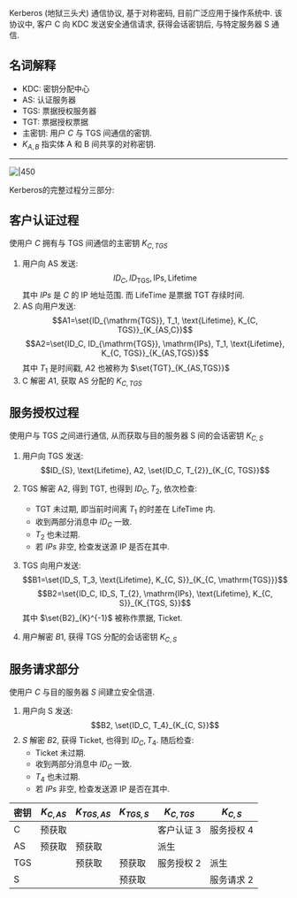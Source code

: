  Kerberos (地狱三头犬) 通信协议, 基于对称密码, 目前广泛应用于操作系统中. 该协议中, 客户 C 向 KDC 发送安全通信请求, 获得会话密钥后, 与特定服务器 S 通信.

## 名词解释

- KDC: 密钥分配中心
- AS: 认证服务器
- TGS: 票据授权服务器
- TGT: 票据授权票据
- 主密钥: 用户 $C$ 与 TGS 间通信的密钥.
- $K_{A,B}$ 指实体 A 和 B 间共享的对称密钥.

***
![|450](../../../../attach/密码学-Kerboeros协议.png)

Kerberos的完整过程分三部分:

## 客户认证过程

使用户 $C$ 拥有与 TGS 间通信的主密钥 $K_{C,TGS}$

1. 用户向 AS 发送: $$ID_C, ID_{\mathrm{TGS}}, \mathrm{IPs}, \text{Lifetime}$$  其中 $IPs$ 是 $C$ 的 IP 地址范围. 而 LifeTime 是票据 TGT 存续时间.
2. AS 向用户发送: $$A1=\set{ID_{\mathrm{TGS}}, T_1, \text{Lifetime}, K_{C, TGS}}_{K_{AS,C}}$$ $$A2=\set{ID_C, ID_{\mathrm{TGS}}, \mathrm{IPs}, T_1, \text{Lifetime}, K_{C, TGS}}_{K_{AS,TGS}}$$ 其中 $T_{1}$ 是时间戳, $A2$ 也被称为 $\set{TGT}_{K_{AS,TGS}}$
3. C 解密 $A1$, 获取 AS 分配的 $K_{C,TGS}$

## 服务授权过程

使用户与 TGS 之间进行通信, 从而获取与目的服务器 S 间的会话密钥 $K_{C,S}$

1.  用户向 TGS 发送: $$ID_{S}, \text{Lifetime}, A2, \set{ID_C, T_{2}}_{K_{C, TGS}}$$
2. TGS 解密 A2, 得到 TGT, 也得到 $ID_C, T_{2}$, 依次检查:
	- TGT 未过期, 即当前时间离 $T_{1}$ 的时差在 $\text{LifeTime}$ 内.
	- 收到两部分消息中 $ID_{C}$ 一致.
	- $T_{2}$ 也未过期.
	- 若 $IPs$ 非空, 检查发送源 IP 是否在其中.
3.  TGS 向用户发送: $$B1=\set{ID_S, T_3, \text{Lifetime}, K_{C, S}}_{K_{C, \mathrm{TGS}}}$$ $$B2=\set{ID_C, ID_S, T_{2}, \mathrm{IPs}, \text{Lifetime}, K_{C, S}}_{K_{TGS, S}}$$ 其中 $\set{B2}_{K}^{-1}$ 被称作票据, Ticket.

4.  用户解密 $B1$, 获得 TGS 分配的会话密钥 $K_{C,S}$

## 服务请求部分

使用户 $C$ 与目的服务器 $S$ 间建立安全信道.

1.  用户向 S 发送: $$B2, \set{ID_C, T_4}_{K_{C, S}}$$
2.  $S$ 解密 $B2$, 获得 Ticket, 也得到 $ID_{C},T_{4}$. 随后检查:
	- Ticket 未过期.
	- 收到两部分消息中 $ID_{C}$ 一致.
	- $T_4$ 也未过期.
	- 若 $IPs$ 非空, 检查发送源 IP 是否在其中.

| 密钥 | $K_{C,AS}$ | $K_{TGS,AS}$ | $K_{TGS,S}$ | $K_{C,TGS}$ | $K_{C,S}$  |
| ---- | ---------- | ------------ | ----------- | ----------- | ---------- |
| C    | 预获取     |              |             | 客户认证 3  | 服务授权 4 |
| AS   | 预获取     | 预获取       |             | 派生        |            |
| TGS  |            | 预获取       | 预获取      | 服务授权 2  | 派生           |
| S    |            |              | 预获取      |             |    服务请求 2        |
